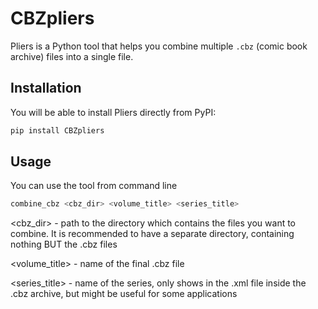 # CBZpliers

Pliers is a Python tool that helps you combine multiple `.cbz` (comic book archive) files into a single file.

## Installation

You will be able to install Pliers directly from PyPI:

```bash
pip install CBZpliers
```
## Usage

You can use the tool from command line

```bash
combine_cbz <cbz_dir> <volume_title> <series_title>
```

<cbz_dir> - path to the directory which contains the files you want to combine. It is recommended to have a separate directory, containing nothing BUT the .cbz files

<volume_title> - name of the final .cbz file

<series_title> - name of the series, only shows in the .xml file inside the .cbz archive, but might be useful for some applications
